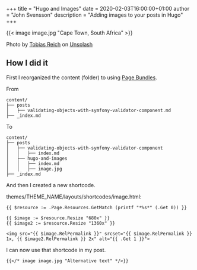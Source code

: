 +++
title = "Hugo and Images"
date = 2020-02-03T16:00:00+01:00
author = "John Svensson"
description = "Adding images to your posts in Hugo"
+++

{{< image image.jpg "Cape Town, South Africa" >}}

Photo by [Tobias Reich](https://unsplash.com/@electerious) on [Unsplash](https://unsplash.com/)

## How I did it

First I reorganized the content (folder) to using [Page Bundles](https://gohugo.io/content-management/page-bundles/).

From

```
content/
├── posts
│   ├── validating-objects-with-symfony-validator-component.md
├── _index.md
```

To

```
content/
├── posts
│   ├── validating-objects-with-symfony-validator-component
│   │   ├── index.md
│   ├── hugo-and-images
│   │   ├── index.md
│   │   ├── image.jpg
├── _index.md
```

And then I created a new shortcode.

themes/THEME_NAME/layouts/shortcodes/image.html:

```
{{ $resource := .Page.Resources.GetMatch (printf "*%s*" (.Get 0)) }}

{{ $image := $resource.Resize "680x" }}
{{ $image2 := $resource.Resize "1360x" }}

<img src="{{ $image.RelPermalink }}" srcset="{{ $image.RelPermalink }} 1x, {{ $image2.RelPermalink }} 2x" alt="{{ .Get 1 }}">
```

I can now use that shortcode in my post.

```
{{</* image image.jpg "Alternative text" */>}}
```
